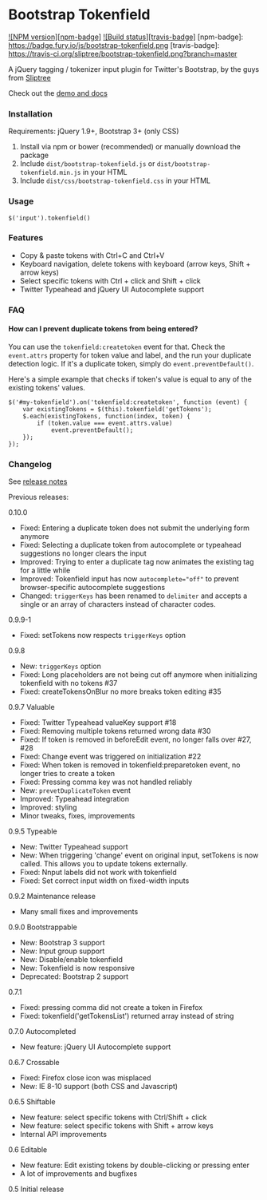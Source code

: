 Bootstrap Tokenfield
====================
[![NPM version][npm-badge]](http://badge.fury.io/js/bootstrap-tokenfield)
[![Build status][travis-badge]](https://travis-ci.org/sliptree/bootstrap-tokenfield)
[npm-badge]: https://badge.fury.io/js/bootstrap-tokenfield.png
[travis-badge]: https://travis-ci.org/sliptree/bootstrap-tokenfield.png?branch=master

A jQuery tagging / tokenizer input plugin for Twitter's Bootstrap, by the guys from [Sliptree](https://sliptree.com)

Check out the [demo and docs](http://sliptree.github.io/bootstrap-tokenfield/)

### Installation

Requirements: jQuery 1.9+, Bootstrap 3+ (only CSS)

1. Install via npm or bower (recommended) or manually download the package
2. Include `dist/bootstrap-tokenfield.js` or `dist/bootstrap-tokenfield.min.js` in your HTML
3. Include `dist/css/bootstrap-tokenfield.css` in your HTML

### Usage
	
	$('input').tokenfield()

### Features

* Copy & paste tokens with Ctrl+C and Ctrl+V
* Keyboard navigation, delete tokens with keyboard (arrow keys, Shift + arrow keys)
* Select specific tokens with Ctrl + click and Shift + click
* Twitter Typeahead and jQuery UI Autocomplete support

### FAQ

#### How can I prevent duplicate tokens from being entered?

You can use the `tokenfield:createtoken` event for that. Check the `event.attrs` property for token value and label,
and the run your duplicate detection logic. If it's a duplicate token, simply do `event.preventDefault()`.

Here's a simple example that checks if token's value is equal to any of the existing tokens' values.

	$('#my-tokenfield').on('tokenfield:createtoken', function (event) {
		var existingTokens = $(this).tokenfield('getTokens');
		$.each(existingTokens, function(index, token) {
			if (token.value === event.attrs.value)
				event.preventDefault();
		});
	});

### Changelog

See [release notes](https://github.com/sliptree/bootstrap-tokenfield/releases)

Previous releases:

0.10.0

* Fixed: Entering a duplicate token does not submit the underlying form anymore
* Fixed: Selecting a duplicate token from autocomplete or typeahead suggestions no longer clears the input
* Improved: Trying to enter a duplicate tag now animates the existing tag for a little while
* Improved: Tokenfield input has now `autocomplete="off"` to prevent browser-specific autocomplete suggestions
* Changed: `triggerKeys` has been renamed to `delimiter` and accepts a single or an array of characters instead of character codes.

0.9.9-1

* Fixed: setTokens now respects `triggerKeys` option

0.9.8 

* New: `triggerKeys` option
* Fixed: Long placeholders are not being cut off anymore when initializing tokenfield with no tokens #37
* Fixed: createTokensOnBlur no more breaks token editing #35

0.9.7 Valuable

* Fixed: Twitter Typeahead valueKey support #18
* Fixed: Removing multiple tokens returned wrong data #30
* Fixed: If token is removed in beforeEdit event, no longer falls over #27, #28
* Fixed: Change event was triggered on initialization #22
* Fixed: When token is removed in tokenfield:preparetoken event, no longer tries to create a token
* Fixed: Pressing comma key was not handled reliably
* New: `prevetDuplicateToken` event
* Improved: Typeahead integration
* Improved: styling
* Minor tweaks, fixes, improvements 

0.9.5 Typeable

* New: Twitter Typeahead support
* New: When triggering 'change' event on original input, setTokens is now called. This allows you to update tokens externally.
* Fixed: Nnput labels did not work with tokenfield
* Fixed: Set correct input width on fixed-width inputs

0.9.2 Maintenance release

* Many small fixes and improvements

0.9.0 Bootstrappable

* New: Bootstrap 3 support
* New: Input group support
* New: Disable/enable tokenfield
* New: Tokenfield is now responsive
* Deprecated: Bootstrap 2 support

0.7.1 

* Fixed: pressing comma did not create a token in Firefox
* Fixed: tokenfield('getTokensList') returned array instead of string

0.7.0 Autocompleted

* New feature: jQuery UI Autocomplete support

0.6.7 Crossable

* Fixed: Firefox close icon was misplaced
* New: IE 8-10 support (both CSS and Javascript)

0.6.5 Shiftable

* New feature: select specific tokens with Ctrl/Shift + click
* New feature: select specific tokens with Shift + arrow keys
* Internal API improvements

0.6 Editable

* New feature: Edit existing tokens by double-clicking or pressing enter
* A lot of improvements and bugfixes

0.5 Initial release